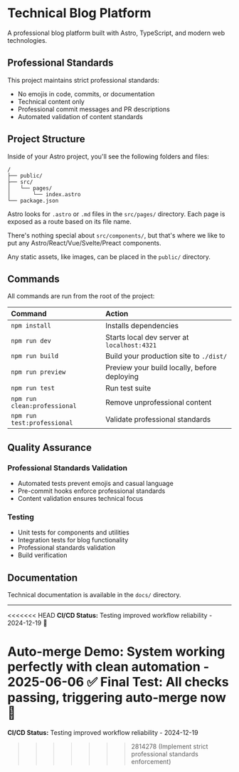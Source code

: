 # Technical Blog Platform

A professional blog platform built with Astro, TypeScript, and modern web technologies.

## Professional Standards

This project maintains strict professional standards:
- No emojis in code, commits, or documentation
- Technical content only
- Professional commit messages and PR descriptions
- Automated validation of content standards

##  Project Structure

Inside of your Astro project, you'll see the following folders and files:

```text
/
├── public/
├── src/
│   └── pages/
│       └── index.astro
└── package.json
```

Astro looks for `.astro` or `.md` files in the `src/pages/` directory. Each page is exposed as a route based on its file name.

There's nothing special about `src/components/`, but that's where we like to put any Astro/React/Vue/Svelte/Preact components.

Any static assets, like images, can be placed in the `public/` directory.

## Commands

All commands are run from the root of the project:

| Command                   | Action                                           |
| :------------------------ | :----------------------------------------------- |
| `npm install`             | Installs dependencies                            |
| `npm run dev`             | Starts local dev server at `localhost:4321`      |
| `npm run build`           | Build your production site to `./dist/`          |
| `npm run preview`         | Preview your build locally, before deploying     |
| `npm run test`            | Run test suite                                   |
| `npm run clean:professional` | Remove unprofessional content                 |
| `npm run test:professional` | Validate professional standards               |

## Quality Assurance

### Professional Standards Validation
- Automated tests prevent emojis and casual language
- Pre-commit hooks enforce professional standards
- Content validation ensures technical focus

### Testing
- Unit tests for components and utilities
- Integration tests for blog functionality
- Professional standards validation
- Build verification

## Documentation

Technical documentation is available in the `docs/` directory.

---

<<<<<<< HEAD
**CI/CD Status:** Testing improved workflow reliability - 2024-12-19 🚀

**Auto-merge Demo:** System working perfectly with clean automation - 2025-06-06 ✅
**Final Test:** All checks passing, triggering auto-merge now 🎯
=======
**CI/CD Status:** Testing improved workflow reliability - 2024-12-19
>>>>>>> 2814278 (Implement strict professional standards enforcement)
